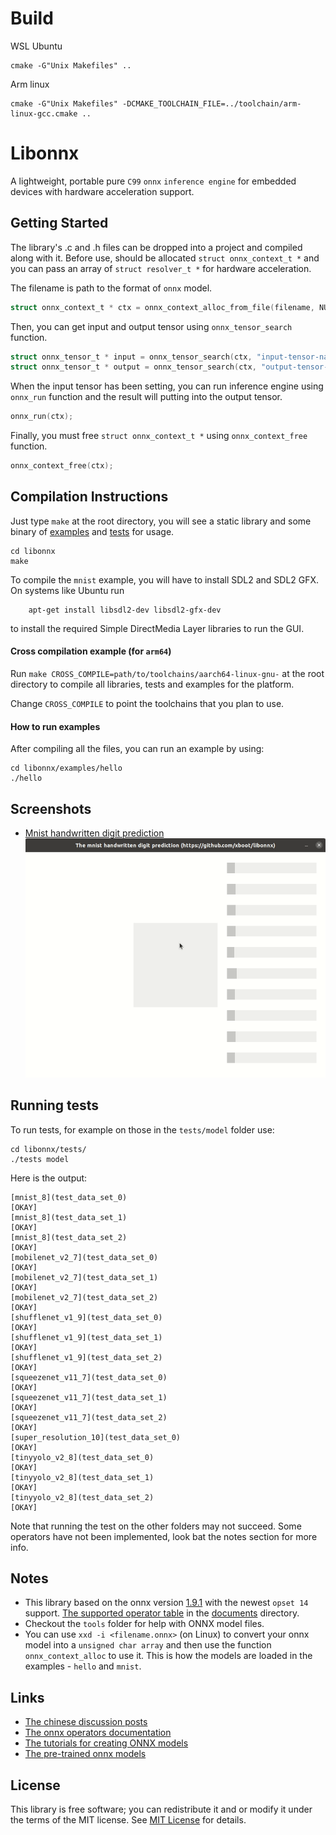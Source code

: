 # Build
WSL Ubuntu
```
cmake -G"Unix Makefiles" ..
```

Arm linux
```
cmake -G"Unix Makefiles" -DCMAKE_TOOLCHAIN_FILE=../toolchain/arm-linux-gcc.cmake ..
```

# Libonnx
A lightweight, portable pure `C99` `onnx` `inference engine` for embedded devices with hardware acceleration support.

## Getting Started
The library's .c and .h files can be dropped into a project and compiled along with it. Before use, should be allocated `struct onnx_context_t *` and you can pass an array of `struct resolver_t *` for hardware acceleration.

The filename is path to the format of `onnx` model.

```c
struct onnx_context_t * ctx = onnx_context_alloc_from_file(filename, NULL, 0);
```

Then, you can get input and output tensor using `onnx_tensor_search` function.

```c
struct onnx_tensor_t * input = onnx_tensor_search(ctx, "input-tensor-name");
struct onnx_tensor_t * output = onnx_tensor_search(ctx, "output-tensor-name");
```

When the input tensor has been setting, you can run inference engine using `onnx_run` function and the result will putting into the output tensor.

```c
onnx_run(ctx);
```

Finally, you must free `struct onnx_context_t *` using `onnx_context_free` function.

```c
onnx_context_free(ctx);
```

## Compilation Instructions

Just type `make` at the root directory, you will see a static library and some binary of [examples](examples) and [tests](tests) for usage.

```shell
cd libonnx
make
```

To compile the `mnist` example, you will have to install SDL2 and SDL2 GFX. On systems like Ubuntu run
```shell
    apt-get install libsdl2-dev libsdl2-gfx-dev
```
to install the required Simple DirectMedia Layer libraries to run the GUI.

#### Cross compilation example (for `arm64`)

Run `make CROSS_COMPILE=path/to/toolchains/aarch64-linux-gnu-` at the root directory to compile all libraries, tests and examples for the platform.

Change `CROSS_COMPILE` to point the toolchains that you plan to use.


#### How to run examples

After compiling all the files, you can run an example by using:

```shell
cd libonnx/examples/hello
./hello
```

## Screenshots
* [Mnist handwritten digit prediction](examples/mnist)
![Mnist handwritten digit prediction](documents/images/mnist.gif)

## Running tests

To run tests, for example on those in the `tests/model` folder use:

```shell
cd libonnx/tests/
./tests model
```

Here is the output:
```shell
[mnist_8](test_data_set_0)                                                              [OKAY]
[mnist_8](test_data_set_1)                                                              [OKAY]
[mnist_8](test_data_set_2)                                                              [OKAY]
[mobilenet_v2_7](test_data_set_0)                                                       [OKAY]
[mobilenet_v2_7](test_data_set_1)                                                       [OKAY]
[mobilenet_v2_7](test_data_set_2)                                                       [OKAY]
[shufflenet_v1_9](test_data_set_0)                                                      [OKAY]
[shufflenet_v1_9](test_data_set_1)                                                      [OKAY]
[shufflenet_v1_9](test_data_set_2)                                                      [OKAY]
[squeezenet_v11_7](test_data_set_0)                                                     [OKAY]
[squeezenet_v11_7](test_data_set_1)                                                     [OKAY]
[squeezenet_v11_7](test_data_set_2)                                                     [OKAY]
[super_resolution_10](test_data_set_0)                                                  [OKAY]
[tinyyolo_v2_8](test_data_set_0)                                                        [OKAY]
[tinyyolo_v2_8](test_data_set_1)                                                        [OKAY]
[tinyyolo_v2_8](test_data_set_2)                                                        [OKAY]
```

Note that running the test on the other folders may not succeed. Some operators have not been implemented, look bat the notes section for more info.

## Notes

- This library based on the onnx version [1.9.1](https://github.com/onnx/onnx/tree/rel-1.9.1) with the newest `opset 14` support. [The supported operator table](documents/the-supported-operator-table.md) in the [documents](documents) directory.
- Checkout the `tools` folder for help with ONNX model files.
- You can use `xxd -i <filename.onnx>` (on Linux) to convert your onnx model into a `unsigned char array` and then use the function `onnx_context_alloc` to use it. This is how the models are loaded in the examples - `hello` and `mnist`.

## Links

* [The chinese discussion posts](https://whycan.com/t_5440.html)
* [The onnx operators documentation](https://github.com/onnx/onnx/blob/master/docs/Operators.md)
* [The tutorials for creating ONNX models](https://github.com/onnx/tutorials)
* [The pre-trained onnx models](https://github.com/onnx/models)

## License

This library is free software; you can redistribute it and or modify it under the terms of the MIT license. See [MIT License](LICENSE) for details.

